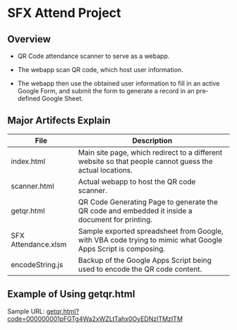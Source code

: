 # SFX Attend Project

## Overview

- QR Code attendance scanner to serve as a webapp.

- The webapp scan QR code, which host user information.

- The webapp then use the obtained user information to fill in an active Google Form, and submit the form to generate a record in an pre-defined Google Sheet.



## Major Artifects Explain

| File                | Description                                                                                                  |
| ------------------- | ------------------------------------------------------------------------------------------------------------ |
| index.html          | Main site page, which redirect to a different website so that people cannot guess the actual locations.      |
| scanner.html        | Actual webapp to host the QR code scanner.                                                                   |
| getqr.html          | QR Code Generating Page to generate the QR code and embedded it inside a document for printing.              |
| SFX Attendance.xlsm | Sample exported spreadsheet from Google, with VBA code trying to mimic what Google Apps Script is composing. |
| encodeString.js     | Backup of the Google Apps Script being used to encode the QR code content.                                   |



## Example of Using getqr.html

Sample URL: [getqr.html?code=000000001pFGTg4Wa2xWZLtTahx0OyEDNzITMzITM](https://sfxattend01.000webhostapp.com/getqr.html?code=000000001pFGTg4Wa2xWZLtTahx0OyEDNzITMzITM)
